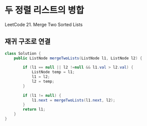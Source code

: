 # 두 정렬 리스트의 병합

LeetCode 21. Merge Two Sorted Lists

## 재귀 구조로 연결

```java
class Solution {
    public ListNode mergeTwoLists(ListNode l1, ListNode l2) {
        
        if (l1 == null || l2 !=null && l1.val > l2.val) {
            ListNode temp = l1;
            l1 = l2;
            l2 = temp;
        }
        
        if (l1 != null) {
            l1.next = mergeTwoLists(l1.next, l2);
        }
        return l1;
    }
}
```
